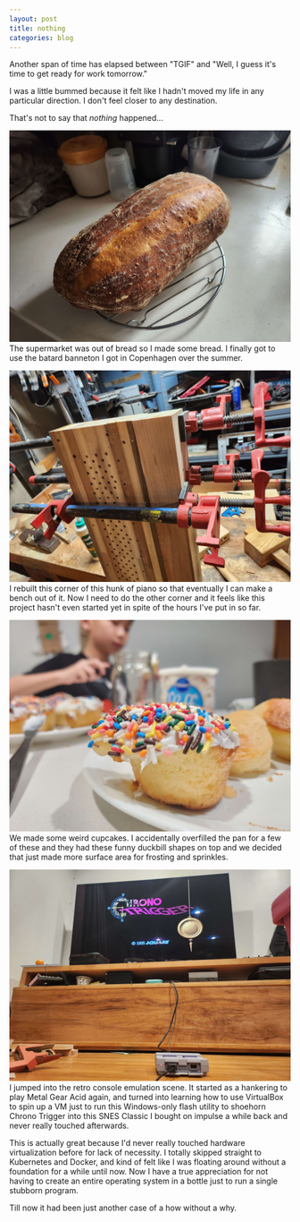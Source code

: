 ```yaml
---
layout: post
title: nothing
categories: blog
---
```


Another span of time has elapsed between "TGIF" and "Well, I guess it's time to get ready for work tomorrow."

I was a little bummed because it felt like I hadn't moved my life in any particular direction.  I don't feel closer to any destination.

That's not to say that *nothing* happened...

![Bread](/assets/bread.jpg)
The supermarket was out of bread so I made some bread.  I finally got to use the batard banneton I got in Copenhagen over the summer.

![Corner](/assets/corner.jpg)
I rebuilt this corner of this hunk of piano so that eventually I can make a bench out of it.  Now I need to do the other corner and it feels like this project hasn't even started yet in spite of the hours I've put in so far.

![Cupcake](/assets/cupcake.jpg)
We made some weird cupcakes.  I accidentally overfilled the pan for a few of these and they had these funny duckbill shapes on top and we decided that just made more surface area for frosting and sprinkles.

![Chrono](/assets/chrono.jpg)
I jumped into the retro console emulation scene.  It started as a hankering to play Metal Gear Acid again, and turned into learning how to use VirtualBox to spin up a VM just to run this Windows-only flash utility to shoehorn Chrono Trigger into this SNES Classic I bought on impulse a while back and never really touched afterwards.

This is actually great because I'd never really touched hardware virtualization before for lack of necessity.  I totally skipped straight to Kubernetes and Docker, and kind of felt like I was floating around without a foundation for a while until now.  Now I have a true appreciation for not having to create an entire operating system in a bottle just to run a single stubborn program.

Till now it had been just another case of a how without a why.


